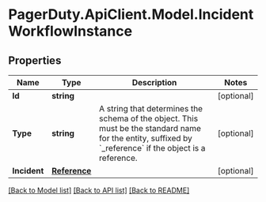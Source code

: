 # PagerDuty.ApiClient.Model.IncidentWorkflowInstance
## Properties

Name | Type | Description | Notes
------------ | ------------- | ------------- | -------------
**Id** | **string** |  | [optional] 
**Type** | **string** | A string that determines the schema of the object. This must be the standard name for the entity, suffixed by &#x60;_reference&#x60; if the object is a reference. | [optional] 
**Incident** | [**Reference**](Reference.md) |  | [optional] 

[[Back to Model list]](../README.md#documentation-for-models) [[Back to API list]](../README.md#documentation-for-api-endpoints) [[Back to README]](../README.md)

